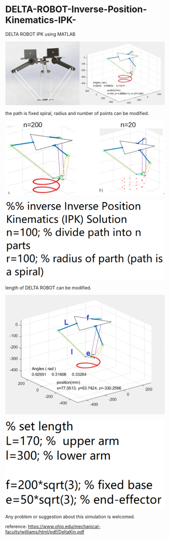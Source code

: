 # DELTA-ROBOT-Inverse-Position-Kinematics-IPK-
DELTA ROBOT IPK using MATLAB

![DELTA ROBOT IPK MATLAB](/figures/simu.jpg "DELTA ROBOT IPK using MATLAB")

the path is fixed spiral, radius and number of points can be modified.

![diffN](/figures/different_n.png "different n")

![code](/figures/code_path.png "code")

length of DELTA ROBOT can be modified.

![length](/figures/simulation.png "length")

![code](/figures/code_len.png "code")

Any problem or suggestion about this simulation is welcomed. 

reference: https://www.ohio.edu/mechanical-faculty/williams/html/pdf/DeltaKin.pdf
